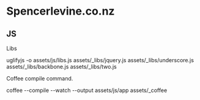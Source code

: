 # Spencerlevine.co.nz

## JS

Libs

uglifyjs -o assets/js/libs.js assets/_libs/jquery.js assets/_libs/underscore.js assets/_libs/backbone.js  assets/_libs/two.js

Coffee compile command.

coffee --compile --watch --output assets/js/app assets/_coffee